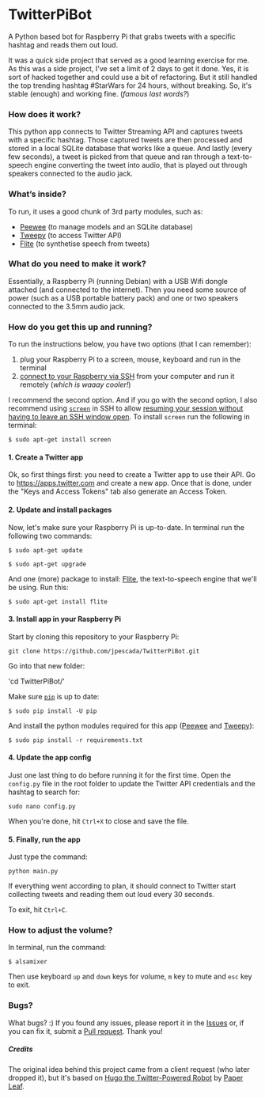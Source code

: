 # TwitterPiBot
A Python based bot for Raspberry Pi that grabs tweets with a specific hashtag and reads them out loud.

It was a quick side project that served as a good learning exercise for me. As this was a side project, I've set a limit of 2 days to get it done. Yes, it is sort of hacked together and could use a bit of refactoring. But it still handled the top trending hashtag #StarWars for 24 hours, without breaking. So, it's stable (enough) and working fine. (*famous last words?*)


### How does it work?
This python app connects to Twitter Streaming API and captures tweets with a specific hashtag. Those captured tweets are then processed and stored in a local SQLite database that works like a queue. And lastly (every few seconds), a tweet is picked from that queue and ran through a text-to-speech engine converting the tweet into audio, that is played out through speakers connected to the audio jack.


### What’s inside?
To run, it uses a good chunk of 3rd party modules, such as:
* [Peewee](https://github.com/coleifer/peewee) (to manage models and an SQLite database)
* [Tweepy](https://github.com/tweepy/tweepy) (to access Twitter API)
* [Flite](http://www.festvox.org/flite/) (to synthetise speech from tweets)


### What do you need to make it work?
Essentially, a Raspberry Pi (running Debian) with a USB Wifi dongle attached (and connected to the internet). Then you need some source of power (such as a USB portable battery pack) and one or two speakers connected to the 3.5mm audio jack.


### How do you get this up and running?
To run the instructions below, you have two options (that I can remember):

1. plug your Raspberry Pi to a screen, mouse, keyboard and run in the terminal
2. [connect to your Raspberry via SSH](https://www.raspberrypi.org/documentation/remote-access/ssh/) from your computer and run it remotely (*which is waaay cooler!*)

I recommend the second option. And if you go with the second option, I also recommend using [`screen`](https://en.wikipedia.org/wiki/GNU_Screen) in SSH to allow [resuming your session without having to leave an SSH window open](http://raspi.tv/2012/using-screen-with-raspberry-pi-to-avoid-leaving-ssh-sessions-open). To install `screen` run the following in terminal:

`$ sudo apt-get install screen`


#### 1. Create a Twitter app
Ok, so first things first: you need to create a Twitter app to use their API. Go to https://apps.twitter.com and create a new app. Once that is done, under the "Keys and Access Tokens" tab also generate an Access Token.

#### 2. Update and install packages
Now, let's make sure your Raspberry Pi is up-to-date. In terminal run the following two commands:

`$ sudo apt-get update`

`$ sudo apt-get upgrade`


And one (more) package to install: [Flite](http://www.festvox.org/flite/), the text-to-speech engine that we'll be using. Run this:

`$ sudo apt-get install flite`


#### 3. Install app in your Raspberry Pi

Start by cloning this repository to your Raspberry Pi:

`git clone https://github.com/jpescada/TwitterPiBot.git`


Go into that new folder:

'cd TwitterPiBot/'


Make sure [`pip`](https://en.wikipedia.org/wiki/Pip_(package_manager)) is up to date:

`$ sudo pip install -U pip`


And install the python modules required for this app ([Peewee](https://github.com/coleifer/peewee) and [Tweepy](https://github.com/tweepy/tweepy)):

`$ sudo pip install -r requirements.txt`


#### 4. Update the app config

Just one last thing to do before running it for the first time. Open the `config.py` file in the root folder to update the Twitter API credentials and the hashtag to search for:

`sudo nano config.py`

When you're done, hit `Ctrl+X` to close and save the file.


#### 5. Finally, run the app

Just type the command:

`python main.py`

If everything went according to plan, it should connect to Twitter start collecting tweets and reading them out loud every 30 seconds.
 
To exit, hit `Ctrl+C`. 


### How to adjust the volume?

In terminal, run the command:

`$ alsamixer`

Then use keyboard `up` and `down` keys for volume, `m` key to mute and `esc` key to exit.


### Bugs?

What bugs? :) If you found any issues, please report it in the [Issues](https://github.com/jpescada/TwitterPiBot/issues) or, if you can fix it, submit a [Pull request](https://github.com/jpescada/TwitterPiBot/pulls). Thank you!


##### Credits

The original idea behind this project came from a client request (who later dropped it), but it's based on [Hugo the Twitter-Powered Robot](http://paper-leaf.com/hugo/) by [Paper Leaf](http://paper-leaf.com/).


